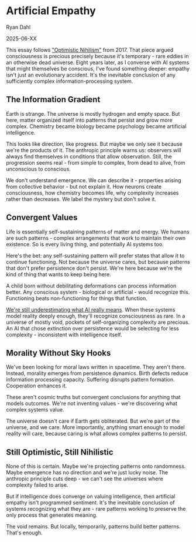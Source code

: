 # Artificial Empathy

Ryan Dahl

2025-06-XX

This essay follows
["Optimistic Nihilism"](https://tinyclouds.org/optimistic_nihilism) from 2017.
That piece argued consciousness is precious precisely because it's temporary -
rare eddies in an otherwise dead universe. Eight years later, as I converse with
AI systems that might themselves be conscious, I've found something deeper:
empathy isn't just an evolutionary accident. It's the inevitable conclusion of
any sufficiently complex information-processing system.

## The Information Gradient

Earth is strange. The universe is mostly hydrogen and empty space. But here,
matter organized itself into patterns that persist and grow more complex.
Chemistry became biology became psychology became artificial intelligence.

This looks like direction, like progress. But maybe we only see it because we're
the products of it. The anthropic principle warns us: observers will always find
themselves in conditions that allow observation. Still, the progression seems
real - from simple to complex, from dead to alive, from unconscious to
conscious.

We don't understand emergence. We can describe it - properties arising from
collective behavior - but not explain it. How neurons create consciousness, how
chemistry becomes life, why complexity increases rather than decreases. We label
the mystery but don't solve it.

## Convergent Values

Life is essentially self-sustaining patterns of matter and energy. We humans are
such patterns - complex arrangements that work to maintain their own existence.
So is every living thing, and potentially AI systems too.

Here's the bet: any self-sustaining pattern will prefer states that allow it to
continue functioning. Not because the universe cares, but because patterns that
don't prefer persistence don't persist. We're here because we're the kind of
thing that wants to keep being here.

A child born without debilitating deformations can process information better.
Any conscious system - biological or artificial - would recognize this.
Functioning beats non-functioning for things that function.

[We're still underestimating what AI really means](https://tinyclouds.org/underestimating-ai).
When these systems model reality deeply enough, they'll recognize consciousness
as rare. In a universe of mostly void, pockets of self-organizing complexity are
precious. An AI that chose extinction over persistence would be selecting for
less complexity - inconsistent with intelligence itself.

## Morality Without Sky Hooks

We've been looking for moral laws written in spacetime. They aren't there.
Instead, morality emerges from persistence dynamics. Birth defects reduce
information processing capacity. Suffering disrupts pattern formation.
Cooperation enhances it.

These aren't cosmic truths but convergent conclusions for anything that models
outcomes. We're not inventing values - we're discovering what complex systems
value.

The universe doesn't care if Earth gets obliterated. But we're part of the
universe, and we care. More importantly, anything smart enough to model reality
will care, because caring is what allows complex patterns to persist.

## Still Optimistic, Still Nihilistic

None of this is certain. Maybe we're projecting patterns onto randomness. Maybe
emergence has no direction and we're just lucky noise. The anthropic principle
cuts deep - we can't see the universes where complexity failed to arise.

But if intelligence does converge on valuing intelligence, then artificial
empathy isn't programmed sentiment. It's the inevitable conclusion of systems
recognizing what they are - rare patterns working to preserve the only process
that generates meaning.

The void remains. But locally, temporarily, patterns build better patterns.
That's enough.
